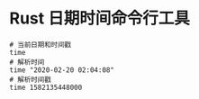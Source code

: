 # Rust 日期时间命令行工具

```
# 当前日期和时间戳
time
# 解析时间
time "2020-02-20 02:04:08"
# 解析时间戳
time 1582135448000
```
